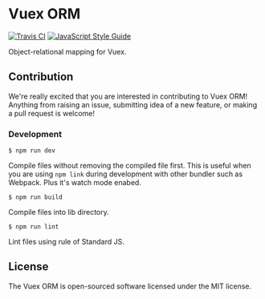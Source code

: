 # Vuex ORM

[![Travis CI](https://travis-ci.org/revolver-app/vuex-orm.svg?branch=master)](https://travis-ci.org/revolver-app/vuex-orm)
[![JavaScript Style Guide](https://img.shields.io/badge/code_style-standard-brightgreen.svg)](https://standardjs.com)

Object-relational mapping for Vuex.

## Contribution

We're really excited that you are interested in contributing to Vuex ORM! Anything from raising an issue, submitting idea of a new feature, or making a pull request is welcome!

### Development

```console
$ npm run dev
```

Compile files without removing the compiled file first. This is useful when you are using `npm link` during development with other bundler such as Webpack. Plus it's watch mode enabed.

```console
$ npm run build
```

Compile files into lib directory.

```console
$ npm run lint
```

Lint files using rule of Standard JS.

## License

The Vuex ORM is open-sourced software licensed under the MIT license.

